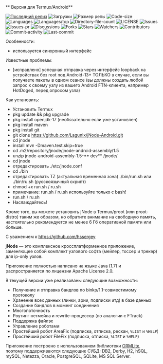 ** Версия для Termux/Android**

[![Последний релиз](https://img.shields.io/github/v/release/lagunix/jnode-android?include_prereleases&label=последний%20релиз&style=for-the-badge)](https://github.com/lagunix/jnode-android/releases/latest)
![Загрузки](https://img.shields.io/github/downloads/lagunix/jnode-android/total?style=for-the-badge&label=загрузки)
![Размер репы](https://img.shields.io/github/repo-size/lagunix/jnode-android?style=for-the-badge&label=размер%20репы)
![Code-size](https://shields.io/github/languages/code-size/lagunix/jnode-android?style=for-the-badge&label=объем%20кода)
![Languages](https://shields.io/github/languages/count/lagunix/jnode-android?style=for-the-badge&label=языки)
![Languages/top](https://shields.io/github/languages/top/lagunix/jnode-android?style=for-the-badge&label=основной%20язык)
![Directory-file-count](https://shields.io/github/directory-file-count/lagunix/jnode-android?style=for-the-badge&label=число%20файлов)
![LICENSE](https://img.shields.io/github/license/lagunix/jnode-android?color=blue&style=for-the-badge&label=лицензия)
![Issues](https://shields.io/github/issues/Lagunix/jNode-Android?style=for-the-badge&label=проблем)
![Issues-pr](https://shields.io/github/issues-pr/Lagunix/jNode-Android?style=for-the-badge)
![Discussions](https://shields.io/github/discussions/Lagunix/jNode-Android?style=for-the-badge)
![Forks](https://shields.io/github/forks/Lagunix/jNode-Android?style=for-the-badge)
![Stars](https://shields.io/github/stars/lagunix/jnode-android?style=for-the-badge)
![Watchers](https://shields.io/github/watchers/lagunix/jnode-android?style=for-the-badge)
![Contributors](https://shields.io/github/contributors/lagunix/jnode-android?style=for-the-badge)
![Commit-activity](https://shields.io/github/commit-activity/w/lagunix/jnode-android?style=for-the-badge)
![Last-commit](https://shields.io/github/last-commit/Lagunix/jNode-Android?style=for-the-badge)
</div>

Особенности:
* используется синхронный интерфейс

Известные проблемы:
* [исправлено] успешная отправка через интерфейс loopback на  устройствах без root под Android-13+ ТОЛЬКО в случае, если вы получаете пакеты в одном сеансе (вы должны создать любой запрос к своему узлу из вашего Android FTN-клиента, например HotDoged, перед опросом узла)

Как установить:
* Установить Termux
* pkg update && pkg upgrade
* pkg install openjdk-17 (необязательно если уже установлен)
* pkg install maven
* pkg install git
* git clone https://github.com/Lagunix/jNode-Android.git
* cd jnode
* install mvn -Dmaven.test.skip=true
* cd .m2/repository/jnode/jnode-android-assembly/1.5
* unzip jnode-android-assembly-1.5-** dev** /jnode/
* cd jnode 
* отредактировать ./etc/jnode.conf
* cd ./bin
* отредактировать TZ (актуальная временная зона) ./bin/run.sh или ./bin/ru.sh (русскоязычный скрипт)
* chmod +x run.sh / ru.sh
* примечание: run.sh / ru.sh  используйте только с bash!
* run.sh / ru.sh
* Наслаждайтесь!

Кроме того, вы можете установить jNode в Termux/proot (или proot-distro) таким же образом, но обратите внимание на свободную память, настоятельно рекомендуется не менее 6 Гб оперативной памяти или больше.

С уважением к https://github.com/hssergey

**jNode** — это комплексное кроссплатформенное приложение, заменяющее собой комплект узлового софта (мейлер, тоссер и трекер) для ip-only узлов.

Приложение полностью написано на языке Java (1.7) и распространяется по лицензии Apache License 2.0.

В текущей версии уже реализованы следующие возможности:
- Получение и отправка бандлов по binkp/1.1-совместимому протоколу
- Хранение всех данных (линки, арии, подписки итд) в базе данных
- Создание бандлов в момент соединения
- Многопоточность
- Роутинг нетмейла и rewrite-процессор (по аналогии с FTrack)
- Поддержка файлэх
- Управление роботами
- Простейший робот AreaFix (подписка, отписка, рескан, `%LIST` и `%HELP`)
- Простейший робот FileFix (подписка, отписка, `%LIST` и `%HELP`)

Приложение построено с использованием библиотеки [ORMLite](http://ormlite.com), поэтому поддерживаются следующие СУБД: DB2, Derby, H2, hSQL, mySQL, Netezza, Oracle, PostgreSQL, SQLite, MS SQL Server.
